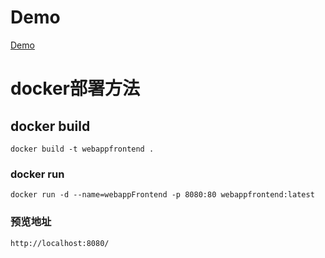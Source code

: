 # Demo

[Demo](https://eugene2799.github.io/webappFrontend/#/ "预览地址")

# docker部署方法

## docker build
```
docker build -t webappfrontend .
```

### docker run
```
docker run -d --name=webappFrontend -p 8080:80 webappfrontend:latest
```

### 预览地址
```
http://localhost:8080/
```
